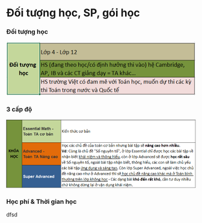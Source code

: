# Đối tượng học, SP, gói học

### Đối tượng học

![](../../.gitbook/assets/dt.png)

### 3 cấp độ

![](../../.gitbook/assets/kh.png)

### Học phí & Thời gian học

dfsd

